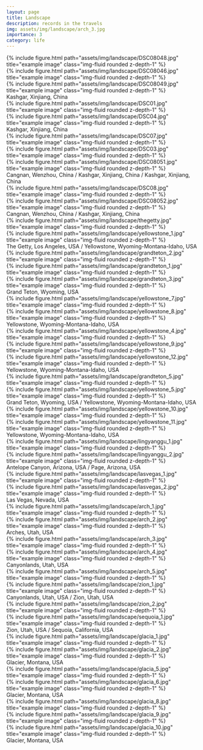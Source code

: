 ```yaml
---
layout: page
title: Landscape
description: records in the travels
img: assets/img/landscape/arch_3.jpg
importance: 3
category: life
---
```


<div class="row">
    <div class="col-sm mt-3 mt-md-0">
        {% include figure.html path="assets/img/landscape/DSC08048.jpg" title="example image" class="img-fluid rounded z-depth-1" %}
    </div>
    <div class="col-sm mt-3 mt-md-0">
        {% include figure.html path="assets/img/landscape/DSC08046.jpg" title="example image" class="img-fluid rounded z-depth-1" %}
    </div>
    <div class="col-sm mt-3 mt-md-0">
        {% include figure.html path="assets/img/landscape/DSC08049.jpg" title="example image" class="img-fluid rounded z-depth-1" %}
    </div>
</div>
<div class="caption">
    Kashgar, Xinjiang, China
</div>

<div class="row justify-content-sm-center">
    <div class="col-sm mt-3 mt-md-0">
        {% include figure.html path="assets/img/landscape/DSC01.jpg" title="example image" class="img-fluid rounded z-depth-1" %}
    </div>
    <div class="col-sm mt-3 mt-md-0">
        {% include figure.html path="assets/img/landscape/DSC04.jpg" title="example image" class="img-fluid rounded z-depth-1" %}
    </div>
</div>
<div class="caption">
    Kashgar, Xinjiang, China
</div>


<div class="row justify-content-sm-center">
<div class="col-sm mt-3 mt-md-0">
        {% include figure.html path="assets/img/landscape/DSC07.jpg" title="example image" class="img-fluid rounded z-depth-1" %}
    </div>
    <div class="col-sm mt-3 mt-md-0">
        {% include figure.html path="assets/img/landscape/DSC03.jpg" title="example image" class="img-fluid rounded z-depth-1" %}
    </div>
    <div class="col-sm mt-3 mt-md-0">
        {% include figure.html path="assets/img/landscape/DSC08051.jpg" title="example image" class="img-fluid rounded z-depth-1" %}
    </div>
</div>
<div class="caption">
    Cangnan, Wenzhou, China / Kashgar, Xinjiang, China / Kashgar, Xinjiang, China
</div>


<div class="row justify-content-sm-center">
    <div class="col-sm-6 mt-3 mt-md-0">
        {% include figure.html path="assets/img/landscape/DSC08.jpg" title="example image" class="img-fluid rounded z-depth-1" %}
    </div>
    <div class="col-sm-6 mt-3 mt-md-0">
        {% include figure.html path="assets/img/landscape/DSC08052.jpg" title="example image" class="img-fluid rounded z-depth-1" %}
    </div>
</div>
<div class="caption">
    Cangnan, Wenzhou, China / Kashgar, Xinjiang, China
</div>

<div class="row justify-content-sm-center">
    <div class="col-sm-6 mt-3 mt-md-0">
        {% include figure.html path="assets/img/landscape/thegetty.jpg" title="example image" class="img-fluid rounded z-depth-1" %}
    </div>
    <div class="col-sm-6 mt-3 mt-md-0">
        {% include figure.html path="assets/img/landscape/yellowstone_1.jpg" title="example image" class="img-fluid rounded z-depth-1" %}
    </div>
</div>
<div class="caption">
    The Getty, Los Angeles, USA / Yellowstone, Wyoming-Montana-Idaho, USA
</div>

<div class="row">
    <div class="col-sm mt-3 mt-md-0">
        {% include figure.html path="assets/img/landscape/grandteton_2.jpg" title="example image" class="img-fluid rounded z-depth-1" %}
    </div>
    <div class="col-sm mt-3 mt-md-0">
        {% include figure.html path="assets/img/landscape/grandteton_1.jpg" title="example image" class="img-fluid rounded z-depth-1" %}
    </div>
    <div class="col-sm mt-3 mt-md-0">
        {% include figure.html path="assets/img/landscape/grandteton_3.jpg" title="example image" class="img-fluid rounded z-depth-1" %}
    </div>
</div>
<div class="caption">
    Grand Teton, Wyoming, USA
</div>

<div class="row">
    <div class="col-sm-6 mt-3 mt-md-0">
        {% include figure.html path="assets/img/landscape/yellowstone_7.jpg" title="example image" class="img-fluid rounded z-depth-1" %}
    </div>
    <div class="col-sm-6 mt-3 mt-md-0">
        {% include figure.html path="assets/img/landscape/yellowstone_8.jpg" title="example image" class="img-fluid rounded z-depth-1" %}
    </div>
</div>
<div class="caption">
    Yellowstone, Wyoming-Montana-Idaho, USA
</div>

<div class="row">
    <div class="col-sm mt-3 mt-md-0">
        {% include figure.html path="assets/img/landscape/yellowstone_4.jpg" title="example image" class="img-fluid rounded z-depth-1" %}
    </div>
    <div class="col-sm mt-3 mt-md-0">
        {% include figure.html path="assets/img/landscape/yellowstone_9.jpg" title="example image" class="img-fluid rounded z-depth-1" %}
    </div>
    <div class="col-sm mt-3 mt-md-0">
        {% include figure.html path="assets/img/landscape/yellowstone_12.jpg" title="example image" class="img-fluid rounded z-depth-1" %}
    </div>
</div>
<div class="caption">
    Yellowstone, Wyoming-Montana-Idaho, USA
</div>

<div class="row">
    <div class="col-sm-4 mt-3 mt-md-0">
        {% include figure.html path="assets/img/landscape/grandteton_5.jpg" title="example image" class="img-fluid rounded z-depth-1" %}
    </div>
    <div class="col-sm-8 mt-3 mt-md-0">
        {% include figure.html path="assets/img/landscape/yellowstone_5.jpg" title="example image" class="img-fluid rounded z-depth-1" %}
    </div>
</div>
<div class="caption">
    Grand Teton, Wyoming, USA / Yellowstone, Wyoming-Montana-Idaho, USA
</div>

<div class="row">
    <div class="col-sm-6 mt-3 mt-md-0">
        {% include figure.html path="assets/img/landscape/yellowstone_10.jpg" title="example image" class="img-fluid rounded z-depth-1" %}
    </div>
    <div class="col-sm-6 mt-3 mt-md-0">
        {% include figure.html path="assets/img/landscape/yellowstone_11.jpg" title="example image" class="img-fluid rounded z-depth-1" %}
    </div>
</div>
<div class="caption">
    Yellowstone, Wyoming-Montana-Idaho, USA
</div>

<div class="row">
    <div class="col-sm-6 mt-3 mt-md-0">
        {% include figure.html path="assets/img/landscape/lingyanggu_1.jpg" title="example image" class="img-fluid rounded z-depth-1" %}
    </div>
    <div class="col-sm-6 mt-3 mt-md-0">
        {% include figure.html path="assets/img/landscape/lingyanggu_2.jpg" title="example image" class="img-fluid rounded z-depth-1" %}
    </div>
</div>
<div class="caption">
    Antelope Canyon, Arizona, USA / Page, Arizona, USA
</div>

<div class="row">
    <div class="col-sm-5 mt-3 mt-md-0">
        {% include figure.html path="assets/img/landscape/lasvegas_1.jpg" title="example image" class="img-fluid rounded z-depth-1" %}
    </div>
    <div class="col-sm-7 mt-3 mt-md-0">
        {% include figure.html path="assets/img/landscape/lasvegas_2.jpg" title="example image" class="img-fluid rounded z-depth-1" %}
    </div>
</div>
<div class="caption">
    Las Vegas, Nevada, USA
</div>

<div class="row justify-content-sm-center">
    <div class="col-sm-6 mt-3 mt-md-0">
        {% include figure.html path="assets/img/landscape/arch_1.jpg" title="example image" class="img-fluid rounded z-depth-1" %}
    </div>
    <div class="col-sm-6 mt-3 mt-md-0">
        {% include figure.html path="assets/img/landscape/arch_2.jpg" title="example image" class="img-fluid rounded z-depth-1" %}
    </div>
</div>
<div class="caption">
    Arches, Utah, USA
</div>

<div class="row justify-content-sm-center">
    <div class="col-sm-6 mt-3 mt-md-0">
        {% include figure.html path="assets/img/landscape/arch_3.jpg" title="example image" class="img-fluid rounded z-depth-1" %}
    </div>
    <div class="col-sm-6 mt-3 mt-md-0">
        {% include figure.html path="assets/img/landscape/arch_4.jpg" title="example image" class="img-fluid rounded z-depth-1" %}
    </div>
</div>
<div class="caption">
    Canyonlands, Utah, USA
</div>

<div class="row">
    <div class="col-sm-5 mt-3 mt-md-0">
        {% include figure.html path="assets/img/landscape/arch_5.jpg" title="example image" class="img-fluid rounded z-depth-1" %}
    </div>
    <div class="col-sm-7 mt-3 mt-md-0">
        {% include figure.html path="assets/img/landscape/zion_1.jpg" title="example image" class="img-fluid rounded z-depth-1" %}
    </div>
</div>
<div class="caption">
    Canyonlands, Utah, USA / Zion, Utah, USA
</div>

<div class="row">
    <div class="col-sm-6 mt-3 mt-md-0">
        {% include figure.html path="assets/img/landscape/zion_2.jpg" title="example image" class="img-fluid rounded z-depth-1" %}
    </div>
    <div class="col-sm-6 mt-3 mt-md-0">
        {% include figure.html path="assets/img/landscape/sequoia_1.jpg" title="example image" class="img-fluid rounded z-depth-1" %}
    </div>
</div>
<div class="caption">
    Zion, Utah, USA / Sequoia, California, USA
</div>

<div class="row justify-content-sm-center">
    <div class="col-sm-6 mt-3 mt-md-0">
        {% include figure.html path="assets/img/landscape/glacia_1.jpg" title="example image" class="img-fluid rounded z-depth-1" %}
    </div>
    <div class="col-sm-6 mt-3 mt-md-0">
        {% include figure.html path="assets/img/landscape/glacia_2.jpg" title="example image" class="img-fluid rounded z-depth-1" %}
    </div>
</div>
<div class="caption">
    Glacier, Montana, USA
</div>

<div class="row">
    <div class="col-sm-6 mt-3 mt-md-0">
        {% include figure.html path="assets/img/landscape/glacia_5.jpg" title="example image" class="img-fluid rounded z-depth-1" %}
    </div>
    <div class="col-sm-6 mt-3 mt-md-0">
        {% include figure.html path="assets/img/landscape/glacia_6.jpg" title="example image" class="img-fluid rounded z-depth-1" %}
    </div>
</div>
<div class="caption">
    Glacier, Montana, USA
</div>

<div class="row">
    <div class="col-sm-6 mt-3 mt-md-0">
        {% include figure.html path="assets/img/landscape/glacia_8.jpg" title="example image" class="img-fluid rounded z-depth-1" %}
    </div>
    <div class="col-sm-3 mt-3 mt-md-0">
        {% include figure.html path="assets/img/landscape/glacia_9.jpg" title="example image" class="img-fluid rounded z-depth-1" %}
    </div>
    <div class="col-sm-3 mt-3 mt-md-0">
        {% include figure.html path="assets/img/landscape/glacia_10.jpg" title="example image" class="img-fluid rounded z-depth-1" %}
    </div>
</div>
<div class="caption">
    Glacier, Montana, USA
</div>